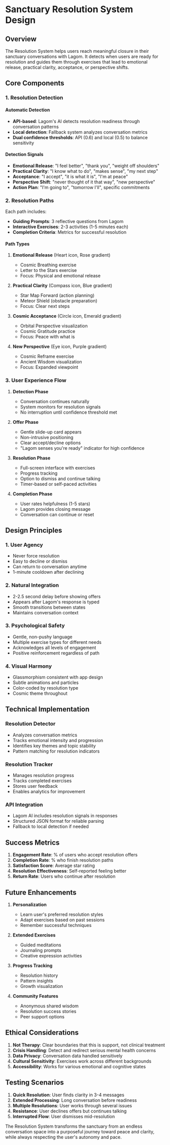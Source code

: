 # Sanctuary Resolution System Design

## Overview
The Resolution System helps users reach meaningful closure in their sanctuary conversations with Lagom. It detects when users are ready for resolution and guides them through exercises that lead to emotional release, practical clarity, acceptance, or perspective shifts.

## Core Components

### 1. Resolution Detection

#### Automatic Detection
- **API-based**: Lagom's AI detects resolution readiness through conversation patterns
- **Local detection**: Fallback system analyzes conversation metrics
- **Dual confidence thresholds**: API (0.6) and local (0.5) to balance sensitivity

#### Detection Signals
- **Emotional Release**: "I feel better", "thank you", "weight off shoulders"
- **Practical Clarity**: "I know what to do", "makes sense", "my next step"
- **Acceptance**: "I accept", "it is what it is", "I'm at peace"
- **Perspective Shift**: "never thought of it that way", "new perspective"
- **Action Plan**: "I'm going to", "tomorrow I'll", specific commitments

### 2. Resolution Paths

Each path includes:
- **Guiding Prompts**: 3 reflective questions from Lagom
- **Interactive Exercises**: 2-3 activities (1-5 minutes each)
- **Completion Criteria**: Metrics for successful resolution

#### Path Types

1. **Emotional Release** (Heart icon, Rose gradient)
   - Cosmic Breathing exercise
   - Letter to the Stars exercise
   - Focus: Physical and emotional release

2. **Practical Clarity** (Compass icon, Blue gradient)
   - Star Map Forward (action planning)
   - Meteor Shield (obstacle preparation)
   - Focus: Clear next steps

3. **Cosmic Acceptance** (Circle icon, Emerald gradient)
   - Orbital Perspective visualization
   - Cosmic Gratitude practice
   - Focus: Peace with what is

4. **New Perspective** (Eye icon, Purple gradient)
   - Cosmic Reframe exercise
   - Ancient Wisdom visualization
   - Focus: Expanded viewpoint

### 3. User Experience Flow

1. **Detection Phase**
   - Conversation continues naturally
   - System monitors for resolution signals
   - No interruption until confidence threshold met

2. **Offer Phase**
   - Gentle slide-up card appears
   - Non-intrusive positioning
   - Clear accept/decline options
   - "Lagom senses you're ready" indicator for high confidence

3. **Resolution Phase**
   - Full-screen interface with exercises
   - Progress tracking
   - Option to dismiss and continue talking
   - Timer-based or self-paced activities

4. **Completion Phase**
   - User rates helpfulness (1-5 stars)
   - Lagom provides closing message
   - Conversation can continue or reset

## Design Principles

### 1. User Agency
- Never force resolution
- Easy to decline or dismiss
- Can return to conversation anytime
- 1-minute cooldown after declining

### 2. Natural Integration
- 2-2.5 second delay before showing offers
- Appears after Lagom's response is typed
- Smooth transitions between states
- Maintains conversation context

### 3. Psychological Safety
- Gentle, non-pushy language
- Multiple exercise types for different needs
- Acknowledges all levels of engagement
- Positive reinforcement regardless of path

### 4. Visual Harmony
- Glassmorphism consistent with app design
- Subtle animations and particles
- Color-coded by resolution type
- Cosmic theme throughout

## Technical Implementation

### Resolution Detector
- Analyzes conversation metrics
- Tracks emotional intensity and progression
- Identifies key themes and topic stability
- Pattern matching for resolution indicators

### Resolution Tracker
- Manages resolution progress
- Tracks completed exercises
- Stores user feedback
- Enables analytics for improvement

### API Integration
- Lagom AI includes resolution signals in responses
- Structured JSON format for reliable parsing
- Fallback to local detection if needed

## Success Metrics

1. **Engagement Rate**: % of users who accept resolution offers
2. **Completion Rate**: % who finish resolution paths
3. **Satisfaction Score**: Average star rating
4. **Resolution Effectiveness**: Self-reported feeling better
5. **Return Rate**: Users who continue after resolution

## Future Enhancements

1. **Personalization**
   - Learn user's preferred resolution styles
   - Adapt exercises based on past sessions
   - Remember successful techniques

2. **Extended Exercises**
   - Guided meditations
   - Journaling prompts
   - Creative expression activities

3. **Progress Tracking**
   - Resolution history
   - Pattern insights
   - Growth visualization

4. **Community Features**
   - Anonymous shared wisdom
   - Resolution success stories
   - Peer support options

## Ethical Considerations

1. **Not Therapy**: Clear boundaries that this is support, not clinical treatment
2. **Crisis Handling**: Detect and redirect serious mental health concerns
3. **Data Privacy**: Conversation data handled sensitively
4. **Cultural Sensitivity**: Exercises work across different backgrounds
5. **Accessibility**: Works for various emotional and cognitive states

## Testing Scenarios

1. **Quick Resolution**: User finds clarity in 3-4 messages
2. **Extended Processing**: Long conversation before readiness
3. **Multiple Resolutions**: User works through several issues
4. **Resistance**: User declines offers but continues talking
5. **Interrupted Flow**: User dismisses mid-resolution

The Resolution System transforms the sanctuary from an endless conversation space into a purposeful journey toward peace and clarity, while always respecting the user's autonomy and pace.